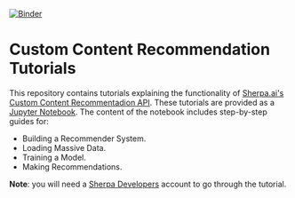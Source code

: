 [![Binder](https://mybinder.org/badge_logo.svg)](https://mybinder.org/v2/gh/sherpaai/custom-content-recommendation-tutorials/master?filepath=Custom%20content%20recommendation.ipynb)

# Custom Content Recommendation Tutorials

This repository contains tutorials explaining the functionality of [Sherpa.ai's Custom Content Recommentadion API](https://developers.sherpa.ai/recommender/custom-content-recommendation-api/how-it-works/). These tutorials are provided as a [Jupyter Notebook](https://jupyter.org). The content of the notebook includes step-by-step guides for:

- Building a Recommender System.
- Loading Massive Data.
- Training a Model.
- Making Recommendations.

**Note**: you will need a [Sherpa Developers](https://developers.sherpa.ai) account to go through the tutorial.
